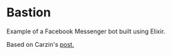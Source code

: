 # Bastion

Example of a Facebook Messenger bot built using Elixir.

Based on Carzin's [post.](http://cazrin.net/blog/2016/building-a-bot-for-facebook-messenger-using-elixir/?utm_campaign=elixir_radar_49&utm_medium=email&utm_source=RD+Station)
